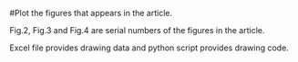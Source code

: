 #Plot the figures that appears in the article.

Fig.2, Fig.3 and Fig.4 are serial numbers of the figures in the article.

Excel file provides drawing data and python script provides drawing code.
